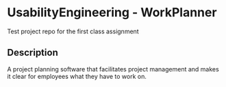 # UsabilityEngineering - WorkPlanner

Test project repo for the first class assignment

## Description

A project planning software that facilitates project management and makes it clear for employees what they have to work on.
